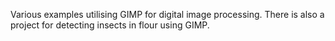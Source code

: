 Various examples utilising GIMP for digital image processing. There is also a project for detecting insects in flour using GIMP.
